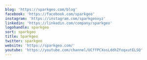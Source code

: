 ```yaml
---
blog: 'https://sparkgeo.com/blog'
facebook: 'https://facebook.com/sparkgeo'
instagram: 'https://instagram.com/sparkgeoxyz'
linkedin: 'https://linkedin.com/company/sparkgeo'
logohandle: sparkgeo
sort: sparkgeo
title: Sparkgeo
twitter: sparkgeo
website: 'https://sparkgeo.com/'
youtube: 'https://youtube.com/channel/UCffPCXosLddhZfoqxutELSQ'
---
```

